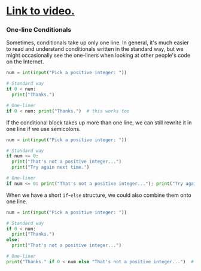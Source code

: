 # [Link to video.](https://www.youtube.com/watch?v=FMunElh3zDc&list=PLVD25niNi0Bkf2psAf7PzB1SV068XyNPo&index=21)

### One-line Conditionals

Sometimes, conditionals take up only one line. 
In general, it's much easier to read and understand conditionals written in the standard way, but we might occasionally see the one-liners when looking at other people's code on the Internet.

```python
num = int(input("Pick a positive integer: "))

# Standard way
if 0 < num:
  print("Thanks.")

# One-liner
if 0 < num: print("Thanks.")  # this works too
```

If the conditional block takes up more than one line, we can still rewrite it in one line if we use semicolons.

```python
num = int(input("Pick a positive integer: "))

# Standard way
if num <= 0:
  print("That's not a positive integer...")
  print("Try again next time.")

# One-liner
if num <= 0: print("That's not a positive integer..."); print("Try again next time.")  # this works too
```

When we have a short `if`-`else` structure, we could also combine them onto one line.

```python
num = int(input("Pick a positive integer: "))

# Standard way
if 0 < num:
  print("Thanks.")
else:
  print("That's not a positive integer...")

# One-liner
print("Thanks." if 0 < num else "That's not a positive integer...")  # this works too
```
